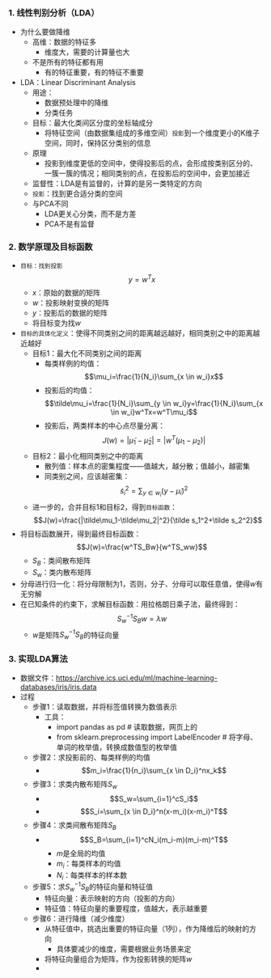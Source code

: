 ### 1. 线性判别分析（LDA）
- 为什么要做降维
  - 高维：数据的特征多
    - 维度大，需要的计算量也大
  - 不是所有的特征都有用
    - 有的特征重要，有的特征不重要
- LDA：Linear Discriminant Analysis
  - 用途：
    - 数据预处理中的降维
    - 分类任务
  - 目标：最大化类间区分度的坐标轴成分
    - 将特征空间（由数据集组成的多维空间）`投影`到一个维度更小的K维子空间，同时，保持区分类别的信息
  - 原理
    - 投影到维度更低的空间中，使得投影后的点，会形成按类别区分的、一簇一簇的情况；相同类别的点，在投影后的空间中，会更加接近
  - 监督性：LDA是有监督的，计算的是另一类特定的方向
  - `投影`：找到更合适分类的空间
  - 与PCA不同
    - LDA更关心分类，而不是方差
    - PCA不是有监督
 
### 2. 数学原理及目标函数
- `目标：找到投影`$$y=w^Tx$$
  - $x$：原始的数据的矩阵
  - $w$：投影映射变换的矩阵
  - $y$：投影后的数据的矩阵
  - 将目标变为找$w$
- `目标的具体化定义`：使得不同类别之间的距离越远越好，相同类别之中的距离越近越好
  - 目标1：最大化不同类别之间的距离
    - 每类样例的均值：$$\mu_i=\frac{1}{N_i}\sum_{x \in w_i}x$$
    - 投影后的均值：$$\tilde\mu_i=\frac{1}{N_i}\sum_{y \in w_i}y=\frac{1}{N_i}\sum_{x \in w_i}w^Tx=w^T\mu_i$$
    - 投影后，两类样本的中心点尽量分离：$$J(w)=|\tilde\mu_1-\tilde\mu_2|=|w^T(\mu_1-\mu_2)|$$
  - 目标2：最小化相同类别之中的距离
    - 散列值：样本点的密集程度——值越大，越分散；值越小，越密集
    - 同类别之间，应该越密集：$$\tilde s_i^2=\sum_{y \in w_i}(y - \tilde\mu_i)^2$$
  - 进一步的，合并目标1和目标2，得到`目标函数`：$$J(w)=\frac{|\tilde\mu_1-\tilde\mu_2|^2}{\tilde s_1^2+\tilde s_2^2}$$
- 将目标函数展开，得到最终目标函数：$$J(w)=\frac{w^TS_Bw}{w^TS_ww}$$
  - $S_B$：类间散布矩阵
  - $S_w$：类内散布矩阵
- 分母进行归一化：将分母限制为1，否则，分子、分母可以取任意值，使得$w$有无穷解
- 在已知条件的约束下，求解目标函数：用拉格朗日乘子法，最终得到：$$S_w^{-1}S_Bw=\lambda w$$
  - $w$是矩阵$S_w^{-1}S_B$的特征向量

### 3. 实现LDA算法
- 数据文件：https://archive.ics.uci.edu/ml/machine-learning-databases/iris/iris.data
- 过程
  - 步骤1：读取数据，并将标签值转换为数值表示
    - 工具：
      - import pandas as pd # 读取数据，网页上的
      - from sklearn.preprocessing import LabelEncoder # 将字母、单词的枚举值，转换成数值型的枚举值
  - 步骤2：求投影前的、每类样例的均值
    - $$m_i=\frac{1}{n_i}\sum_{x \in D_i}^nx_k$$
  - 步骤3：求类内散布矩阵$S_w$
    - $$S_w=\sum_{i=1}^cS_i$$
    - $$S_i=\sum_{x \in D_i}^n(x-m_i)(x-m_i)^T$$
  - 步骤4：求类间散布矩阵$S_B$
    - $$S_B=\sum_{i=1}^cN_i(m_i-m)(m_i-m)^T$$
      - $m$是全局的均值
      - $m_i$：每类样本的均值
      - $N_i$：每类样本的样本数
  - 步骤5：求$S_w^{-1}S_B$的特征向量和特征值
    - 特征向量：表示映射的方向（投影的方向）
    - 特征值：特征向量的重要程度，值越大，表示越重要
  - 步骤6：进行降维（减少维度）
    - 从特征值中，挑选出重要的特征向量（1列），作为降维后的映射的方向
      - 具体要减少的维度，需要根据业务场景来定
    - 将特征向量组合为矩阵，作为投影转换的矩阵$w$
    - 